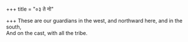 +++
title = "०३ ते नो"

+++
These are our guardians in the west, and northward here, and in the south,  
     And on the cast, with all the tribe.